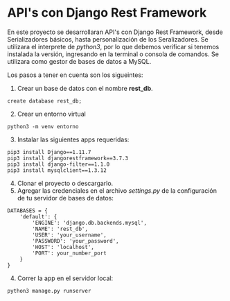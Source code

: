 # API's con Django Rest Framework

En este proyecto se desarrollaran API's con Django Rest Framework, desde Serializadores básicos,
hasta personalización de los Seralizadores. Se utilizara el interprete de *python3*, por lo que
debemos verificar si tenemos instalada la versión, ingresando en la terminal o consola de comandos.
Se utilizara como gestor de bases de datos a MySQL.

Los pasos a tener en cuenta son los sigueintes:
1. Crear un base de datos con el nombre **rest_db**.
```
create database rest_db;
```
2. Crear un entorno virtual
```
python3 -m venv entorno
```
3. Instalar las siguientes apps requeridas:
```
pip3 install Django==1.11.7
pip3 install djangorestframework==3.7.3
pip3 install django-filter==1.1.0
pip3 install mysqlclient==1.3.12
```
4. Clonar el proyecto o descargarlo.
5. Agregar las credenciales en el archivo *settings.py* de la configuración de tu servidor de bases de datos:
```[python]
DATABASES = {
    'default': {
        'ENGINE': 'django.db.backends.mysql',
        'NAME': 'rest_db',
        'USER': 'your_username',
        'PASSWORD': 'your_password',
        'HOST': 'localhost',
        'PORT': your_number_port
    }
}
```
4. Correr la app en el servidor local:
```
python3 manage.py runserver
```